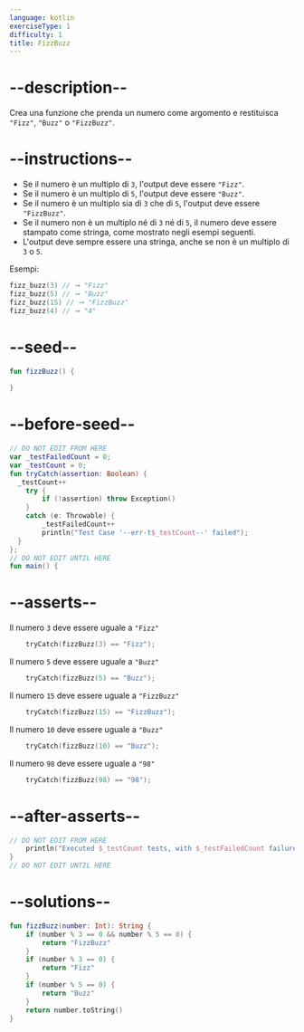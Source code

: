 ```yaml
---
language: kotlin
exerciseType: 1
difficulty: 1
title: FizzBuzz
---
```


# --description--

Crea una funzione che prenda un numero come argomento e restituisca `"Fizz"`, `"Buzz"` o `"FizzBuzz"`.

# --instructions--

- Se il numero è un multiplo di `3`, l'output deve essere `"Fizz"`.
- Se il numero è un multiplo di `5`, l'output deve essere `"Buzz"`.
- Se il numero è un multiplo sia di `3` che di `5`, l'output deve essere `"FizzBuzz"`.
- Se il numero non è un multiplo né di `3` né di `5`, il numero deve essere stampato come stringa, come mostrato negli esempi seguenti.
- L'output deve sempre essere una stringa, anche se non è un multiplo di `3` o `5`.

Esempi:
```kotlin
fizz_buzz(3) // ➞ "Fizz"
fizz_buzz(5) // ➞ "Buzz"
fizz_buzz(15) // ➞ "FizzBuzz"
fizz_buzz(4) // ➞ "4"
```

# --seed--

```kotlin
fun fizzBuzz() {
    
}
```

# --before-seed--

```kotlin
// DO NOT EDIT FROM HERE
var _testFailedCount = 0;
var _testCount = 0;
fun tryCatch(assertion: Boolean) {
  _testCount++
    try { 
        if (!assertion) throw Exception()
    }
    catch (e: Throwable) {
        _testFailedCount++
        println("Test Case '--err-t$_testCount--' failed");
  }
};
// DO NOT EDIT UNTIL HERE
fun main() {
```

# --asserts--

Il numero `3` deve essere uguale a `"Fizz"`

```kotlin
    tryCatch(fizzBuzz(3) == "Fizz");
```

Il numero `5` deve essere uguale a `"Buzz"`

```kotlin
    tryCatch(fizzBuzz(5) == "Buzz");
```

Il numero `15` deve essere uguale a `"FizzBuzz"`

```kotlin
    tryCatch(fizzBuzz(15) == "FizzBuzz");
```

Il numero `10` deve essere uguale a `"Buzz"`

```kotlin
    tryCatch(fizzBuzz(10) == "Buzz");
```

Il numero `98` deve essere uguale a `"98"`

```kotlin
    tryCatch(fizzBuzz(98) == "98");
```

# --after-asserts--

```kotlin
// DO NOT EDIT FROM HERE 
    println("Executed $_testCount tests, with $_testFailedCount failures");
}
// DO NOT EDIT UNTIL HERE
```

# --solutions--

```kotlin
fun fizzBuzz(number: Int): String {
    if (number % 3 == 0 && number % 5 == 0) {
        return "FizzBuzz"
    }
    if (number % 3 == 0) {
        return "Fizz"
    }
    if (number % 5 == 0) {
        return "Buzz"
    }
    return number.toString()
}
```
